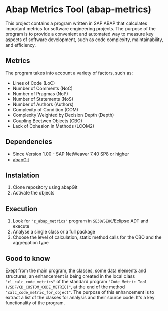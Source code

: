 # Abap Metrics Tool (abap-metrics)
This project contains a program written in SAP ABAP that calculates important metrics for software engineering projects. The purpose of the program is to provide a convenient and automated way to measure key aspects of software development, such as code complexity, maintainability, and efficiency.

## Metrics
The program takes into account a variety of factors, such as:
* Lines of Code (LoC)
* Number of Comments (NoC)
* Number of Pragmas (NoP)
* Number of Statements (NoS)
* Number of Authors (Authors)
* Complexity of Condition (COM)
* Complexity Weighted by Decision Depth (Depth)
* Coupling Beetwen Objects (CBO)
* Lack of Cohesion in Methods (LCOM2)

## Dependencies
* Since Version 1.00 - SAP NetWeaver 7.40 SP8 or higher
* [abapGit](https://abapgit.org/)

## Instalation
1. Clone repository using abapGit
2. Activate the objects

## Execution
1. Look for `"z_abap_metrics"` program in `SE38`/`SE80`/Eclipse ADT and execute
2. Analyse a single class or a full package
3. Choose the level of calculation, static method calls for the CBO and the aggregation type

## Good to know
Exept from the main program, the classes, some data elements and structures, an enhancement is being created in the local class `"cl_calc_code_metrics"` of the standard program `"Code Metric Tool (/SDF/CD_CUSTOM_CODE_METRIC)"`, at the end of the method `"calc_code_metric_for_object"`. The purpose of this enhancement is to extract a list of the classes for analysis and their source code. It's a key functionality of the program. 
